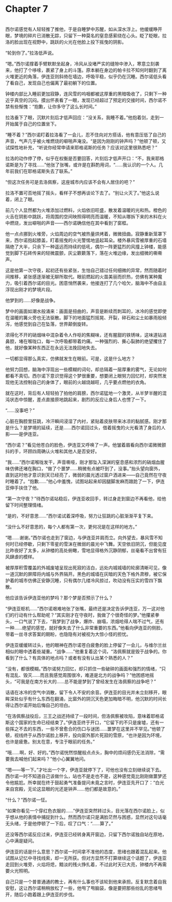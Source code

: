 # Chapter 7

<br>
西尔诺感觉有人轻轻推了推他，于是自睡梦中苏醒，如从深水浮上。他缓缓睁开眼，梦境的碎片已消散无踪，只留下一种莫名的窒息感萦绕在心头。眨了眨眼，拉洛的脸出现在视野中，跳跃的火光在他脸上投下摇曳的阴影。

“轮到你了。”拉洛低声说。

“嗯。”西尔诺撑着手臂默默坐起身，冷风从没堵严实的缝隙中渗入，寒意立刻袭来，他打了个哆嗦，裹紧了身上的斗篷。原本躺在身边的帕卡拉不知何时翻到了离火堆更近的角落，伊连亚则斜倚在墙边，呼吸平稳，似乎仍在沉睡。西尔诺低头看了看自己，发现自己也偏离了最初躺下的位置。

钟楼内部比入睡前更加寂静，连风雪的呜咽都被这厚重的黑暗吸收了，只剩下一种近乎真空的沉闷。摸出怀表看了一眼，发现已经超过了预定的交接时间，西尔诺不禁有些惭愧：“抱歉，让你多守了这么长时间。”

拉洛垂下了眼，沉默片刻后才低声回应：“没关系，我睡不着。”他抱着剑，走到一开始属于自己的位置坐下。

“睡不着？”西尔诺盯着拉洛看了一会儿，忍不住向对方搭话，他有意压低了自己的声音，气声几乎被火堆燃烧的噼啪声淹没。“是因为刚刚的钟声吗？”他顿了顿，又试探性地补充，“听说你经常申请来耶格诺斯的任务？应该对这里很熟悉吧？”

拉洛的动作停了停，似乎在权衡是否要回答，片刻后才低声开口：“不，我来耶格诺斯是为了寻找……”他张了张嘴，或许是在斟酌用词，“……我认识的一个人。几年前我们在耶格诺斯失去了联系。”

“但这次任务可是去洛佩察，这座城市内应该不会有人居住的吧？”

拉洛不置可否地摇了摇头，看样子不想再谈论下去了。“别让火灭了。”他这么说着，闭上了眼。

前几个人显然都为火堆添加过燃料，火焰依旧旺盛，散发着温暖的光和热。橙色的火舌在阴影中跳跃，将周围的空间映照得明亮而温暖，不知从哪拆下来的木料在火中燃烧，发出噼啪的声音——西尔诺确信他在其中看到了窗框。

他一点点挪到火堆旁，火焰周边的空气被热量烘烤着，微微扭曲。寂静重新笼罩下来，西尔诺抱起膝盖，盯着摇曳的火光警惕地竖起耳朵。楼外暴风雪被厚重的石墙隔绝了大半，只余下一种遥远而持续的低吼，偶尔一阵更猛烈的风撞上钟楼，能感觉到脚下石砖传来的轻微震颤，灰尘簌簌落下，落在火堆边缘，发出细微的嘶嘶声。

这是他第一次守夜，起初还有些紧张，生怕自己错过任何细微的异常，然而随着时间推移，紧张感逐渐被无聊所取代。眼前燃起的火苗美丽而炽热，仿佛有某种魔力，吸引着西尔诺的目光。困意悄然袭来，他接连打了几个哈欠，脑海中不由自主浮现出刚才的梦境片段。

他梦到的……好像是战争。

梦中的画面如潮水般涌来：画面是扭曲的，声音是断续而刺耳的，冰冷的感觉即使在温暖的篝火旁也无法驱散。脚下的地面猛烈摇晃、开裂，碎石和尘土如暴雨般倾泻，他感觉到自己在坠落，世界颠倒旋转。

浓得化不开的硝烟味中混杂着令人作呕的焦糊味，还有腥甜的铁锈味，这味道钻进鼻腔，堵在喉咙口，每一次呼吸都带着灼痛。一种强烈的、撕心裂肺的绝望攫住了他，就好像某种东西正在永远无法挽回地失去。

一切都显得那么真实，仿佛就发生在眼前。可是，这是什么地方？

他努力回想，脑海中浮现出一些模糊的词句，却总隔着一层厚重的雾气，无论如何都看不真切。西尔诺下意识觉得这个梦很重要，想要闭上眼努力回忆时，却突然发现他无法控制自己的身体了，眼前的火越烧越旺，几乎要点燃他的衣角。

就在这时，背后有人轻轻拍了拍他的肩膀，西尔诺猛地一个激灵，从半梦半醒的混沌状态中惊醒，差点直接原地跳起来，剧烈的反应让身后人也愣了一下。

“……没事吧？”

心脏在胸腔里狂跳，冷汗瞬间浸湿了内衬，紧贴着皮肤带来冰凉的黏腻感。刚才那是什么？是梦境的延续，还是……西尔诺回过头，借着摇曳的火光看清了身后的人影——是伊连亚。

“西尔诺？”看见他苍白的脸色，伊连亚又呼唤了一声。他皱着眉看向西尔诺微微颤抖的手，环顾四周确认火堆和其他人是否安好。

“我……”西尔诺喉咙发干，声音嘶哑，刚才那坠入深渊的窒息感和浓烈的硝烟血腥味仿佛还堵在胸口，“做了个噩梦……稍微有点被吓到了，没事。”抬头望向窗外，直到这时他才意识到天已经亮了，微弱的晨光透过窗户洒进来——自己竟然在守夜时睡着了。“抱歉……”他心中羞愧，试图站起来却因腿脚发麻而踉跄了一下，伊连亚伸手扶住了他。

“第一次守夜？”待西尔诺站稳后，伊连亚收回手，转过身走到窗边不再看他，给他留下时间整理情绪。

“是的，不好意思……”西尔诺试着深呼吸，努力让狂跳的心脏渐渐平复下来。

“没什么不好意思的，每个人都有第一次，更何况是在这样的地方。”

“嗯……谢谢。”西尔诺也走到了窗边，与伊连亚并肩而立。向外望去，暴风雪不知何时已经停歇，只剩下零星的雪沫在微弱的晨光中飞舞。天空依旧阴沉，但能见度比昨夜好了太多，从钟楼的高处俯瞰，雪地显得格外沉静阴郁，丝毫看不出曾有狂风肆虐的模样。

被厚厚积雪覆盖的外城废墟呈现出死寂的洁白，远处内城城墙的轮廓清晰可见，像一道沉默的屏障将内城与外界隔开。黑色的城墙在灰暗的天色下格外肃穆，被它保护着的城市仿佛正安静沉睡，只有偶尔几缕冷风掠过，吹动没有压实的雪四下飘散。

他应该告诉伊连亚他的梦吗？那个梦是否预示了什么？

“伊连亚枢机……”西尔诺艰难地张了张嘴，最终还是决定告诉伊连亚，万一这对他们的行动有什么帮助呢？“其实刚才在守夜时，我做了个很奇怪的梦。”他攥紧拳头，一口气说了下去，“我梦到了战争，爆炸、崩塌，浓烟呛得人喘不过气，还有一种……绝望的感觉，就好像失去了什么非常重要的东西。”他看向伊连亚的侧脸，带着一丝寻求答案的期盼，也隐隐有对被视为大惊小怪的担忧。

伊连亚缓缓转过头，他的眼神在西尔诺苍白疲惫的脸上停留了一会儿，与维尔兰丝相似的眼中透着些凝重。“战争……”他重复着这个词，“洛佩察就是毁于战争的。你看到了什么？有具体的地点吗？或者有没有认出某个熟悉的人？”

“没有，都很模糊。”西尔诺努力回忆，却只抓住一些破碎的画面和强烈的情绪，“只有混乱、毁灭……而且我感觉周围很冷，难道是北方的战争吗？”他困惑地摇头，“可我是在南方长大的……总不能是梦到了曾经发生在洛佩察的战争吧？”

话语在冰冷的空气中消散，留下令人不安的余音。伊连亚的目光并未立刻移开，眼眸深处似乎有什么东西在翻涌，比窗外的阴沉天色更加晦暗不明，他沉默的时间长得让西尔诺开始后悔自己的坦白。

“在洛佩察战役后，三王之战还持续了一段时间，但洛佩察被攻陷，意味着耶格诺斯这个国家的生命已经结束了。”伊连亚终于开口，“它留下的不只是废墟，还有一些挥之不去的东西，一些不曾愈合的伤口与谜团……噩梦在这里并不罕见。”他顿了顿，视线终于从西尔诺脸上移开，投向窗外那片死寂的雪原，“也许是因为环境，也许是疲惫。别太在意，专注于眼前的任务。”

“哦……啊，好、好的。”西尔诺恍然惊醒般点点头，胸中的烦闷感仍无法消除，“需要我去喊他们起来吗？”他小心翼翼地问。

“嗯——等一下。”才吐出一个字，伊连亚就停下了，可他也没有立刻继续说下去。西尔诺一时不知道自己该做什么，站也不是走也不是，这种感觉竟比刚刚做噩梦还令他尴尬。所幸就在终于鼓起勇气准备提问未竟之言时，伊连亚先开口了：“白光来自宫殿，无论这显眼的光还是钟声……他们都是故意的。”

“什么？”西尔诺一怔。

“如果你看见一个穿红色衣服的……”伊连亚突然转过头，目光落在西尔诺脸上，似乎想从他的表情中捕捉到什么。然而西尔诺只是满脸茫然与困惑，显然对这句话毫无头绪，于是他停顿了一下后，叹了口气：“……算了。”

还没等西尔诺反应过来，伊连亚已经转身离开窗边，只留下西尔诺独自站在原地，心中满是疑问。

伊连亚的话是什么意思？西尔诺一时间拿不准他的态度，思绪也跟着混乱起来。他试图从记忆中寻找线索，却一无所获。但对方显然不打算继续这个话题了，伊连亚走回到火堆旁，火焰将熄，黯淡的残火挣扎着，不过此时天已大亮，钟楼内不再需要火光照明。

自己只是一个普普通通的教士，再有什么事也不该轮到他来承担。反复默念着自我安慰，这让西尔诺稍稍放松了一些，他甩了甩脑袋，像是要把那些纷乱的思绪甩开，随后小跑着跟上伊连亚的步伐。
